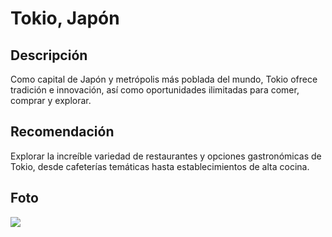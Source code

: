 # Tokio, Japón

## Descripción
Como capital de Japón y metrópolis más poblada del mundo, Tokio ofrece tradición e innovación, así como oportunidades ilimitadas para comer, comprar y explorar.

## Recomendación
Explorar la increíble variedad de restaurantes y opciones gastronómicas de Tokio, desde cafeterías temáticas hasta establecimientos de alta cocina.

## Foto
![](https://plus.unsplash.com/premium_photo-1661914240950-b0124f20a5c1?fm=jpg&q=60&w=3000&ixlib=rb-4.0.3&ixid=M3wxMjA3fDB8MHxzZWFyY2h8MXx8dG9raW8lMjB0b3dlcnxlbnwwfHwwfHx8MA%3D%3D)
